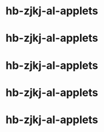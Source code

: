 # hb-zjkj-al-applets
# hb-zjkj-al-applets
# hb-zjkj-al-applets
# hb-zjkj-al-applets
# hb-zjkj-al-applets
